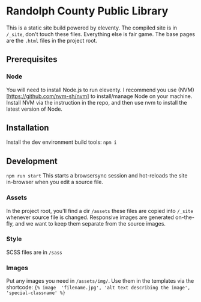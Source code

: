# Randolph County Public Library
This is a static site build powered by eleventy. The compiled site is in `/_site`, don't touch these files.  Everything else is fair game.  The base pages are the `.html` files in the project root.

## Prerequisites
### Node
You will need to install Node.js to run eleventy.  I recommend you use (NVM)[https://github.com/nvm-sh/nvm] to install/manage Node on your machine. Install NVM via the instruction in the repo, and then use nvm to install the latest version of Node.

## Installation
Install the dev environment build tools:
`npm i`

## Development

`npm run start`
This starts a browsersync session and hot-reloads the site in-browser when you edit a source file.

### Assets
In the project root, you'll find a dir `/assets` these files are copied into `/_site` whenever source file is changed.  Responsive images are generated on-the-fly, and we want to keep them separate from the source images.  

### Style
SCSS files are in `/sass`

### Images
Put any images you need in `/assets/img/`.  Use them in the templates via the shortcode: `{% image  'filename.jpg', 'alt text describing the image', 'special-classname' %}`
